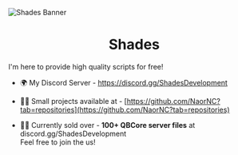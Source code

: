 ![Shades Banner](https://github.com/Shades-Development/Shades/assets/88840862/b41ae448-945e-498c-ab5c-907982ce12c4)

<h1 align="center">Shades</h1>

I'm here to provide high quality scripts for free!

- 🌍 My Discord Server - https://discord.gg/ShadesDevelopment

- 👨‍💻 Small projects available at - [https://github.com/NaorNC?tab=repositories](https://github.com/NaorNC?tab=repositories)

- 👨‍💼 Currently sold over - **100+ QBCore server files** at discord.gg/ShadesDevelopment <br>
Feel free to join the us!
